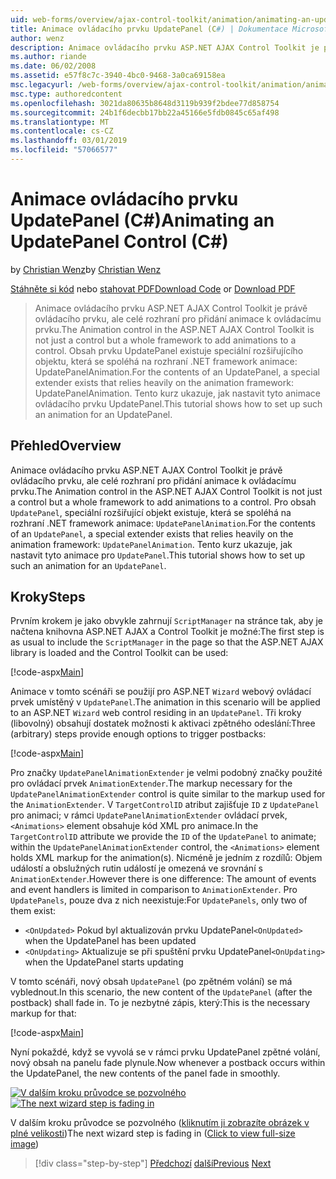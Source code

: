```yaml
---
uid: web-forms/overview/ajax-control-toolkit/animation/animating-an-updatepanel-control-cs
title: Animace ovládacího prvku UpdatePanel (C#) | Dokumentace Microsoftu
author: wenz
description: Animace ovládacího prvku ASP.NET AJAX Control Toolkit je právě ovládacího prvku, ale celé rozhraní pro přidání animace k ovládacímu prvku. Pro obsah...
ms.author: riande
ms.date: 06/02/2008
ms.assetid: e57f8c7c-3940-4bc0-9468-3a0ca69158ea
msc.legacyurl: /web-forms/overview/ajax-control-toolkit/animation/animating-an-updatepanel-control-cs
msc.type: authoredcontent
ms.openlocfilehash: 3021da80635b8648d3119b939f2bdee77d858754
ms.sourcegitcommit: 24b1f6decbb17bb22a45166e5fdb0845c65af498
ms.translationtype: MT
ms.contentlocale: cs-CZ
ms.lasthandoff: 03/01/2019
ms.locfileid: "57066577"
---
```

<a name="animating-an-updatepanel-control-c"></a><span data-ttu-id="07a88-104">Animace ovládacího prvku UpdatePanel (C#)</span><span class="sxs-lookup"><span data-stu-id="07a88-104">Animating an UpdatePanel Control (C#)</span></span>
====================
<span data-ttu-id="07a88-105">by [Christian Wenz](https://github.com/wenz)</span><span class="sxs-lookup"><span data-stu-id="07a88-105">by [Christian Wenz](https://github.com/wenz)</span></span>

<span data-ttu-id="07a88-106">[Stáhněte si kód](http://download.microsoft.com/download/9/3/f/93f8daea-bebd-4821-833b-95205389c7d0/UpdatePanelAnimation1.cs.zip) nebo [stahovat PDF](http://download.microsoft.com/download/b/6/a/b6ae89ee-df69-4c87-9bfb-ad1eb2b23373/updatepanelanimation1CS.pdf)</span><span class="sxs-lookup"><span data-stu-id="07a88-106">[Download Code](http://download.microsoft.com/download/9/3/f/93f8daea-bebd-4821-833b-95205389c7d0/UpdatePanelAnimation1.cs.zip) or [Download PDF](http://download.microsoft.com/download/b/6/a/b6ae89ee-df69-4c87-9bfb-ad1eb2b23373/updatepanelanimation1CS.pdf)</span></span>

> <span data-ttu-id="07a88-107">Animace ovládacího prvku ASP.NET AJAX Control Toolkit je právě ovládacího prvku, ale celé rozhraní pro přidání animace k ovládacímu prvku.</span><span class="sxs-lookup"><span data-stu-id="07a88-107">The Animation control in the ASP.NET AJAX Control Toolkit is not just a control but a whole framework to add animations to a control.</span></span> <span data-ttu-id="07a88-108">Obsah prvku UpdatePanel existuje speciální rozšiřujícího objektu, která se spoléhá na rozhraní .NET framework animace: UpdatePanelAnimation.</span><span class="sxs-lookup"><span data-stu-id="07a88-108">For the contents of an UpdatePanel, a special extender exists that relies heavily on the animation framework: UpdatePanelAnimation.</span></span> <span data-ttu-id="07a88-109">Tento kurz ukazuje, jak nastavit tyto animace ovládacího prvku UpdatePanel.</span><span class="sxs-lookup"><span data-stu-id="07a88-109">This tutorial shows how to set up such an animation for an UpdatePanel.</span></span>


## <a name="overview"></a><span data-ttu-id="07a88-110">Přehled</span><span class="sxs-lookup"><span data-stu-id="07a88-110">Overview</span></span>

<span data-ttu-id="07a88-111">Animace ovládacího prvku ASP.NET AJAX Control Toolkit je právě ovládacího prvku, ale celé rozhraní pro přidání animace k ovládacímu prvku.</span><span class="sxs-lookup"><span data-stu-id="07a88-111">The Animation control in the ASP.NET AJAX Control Toolkit is not just a control but a whole framework to add animations to a control.</span></span> <span data-ttu-id="07a88-112">Pro obsah `UpdatePanel`, speciální rozšiřující objekt existuje, která se spoléhá na rozhraní .NET framework animace: `UpdatePanelAnimation`.</span><span class="sxs-lookup"><span data-stu-id="07a88-112">For the contents of an `UpdatePanel`, a special extender exists that relies heavily on the animation framework: `UpdatePanelAnimation`.</span></span> <span data-ttu-id="07a88-113">Tento kurz ukazuje, jak nastavit tyto animace pro `UpdatePanel`.</span><span class="sxs-lookup"><span data-stu-id="07a88-113">This tutorial shows how to set up such an animation for an `UpdatePanel`.</span></span>

## <a name="steps"></a><span data-ttu-id="07a88-114">Kroky</span><span class="sxs-lookup"><span data-stu-id="07a88-114">Steps</span></span>

<span data-ttu-id="07a88-115">Prvním krokem je jako obvykle zahrnují `ScriptManager` na stránce tak, aby je načtena knihovna ASP.NET AJAX a Control Toolkit je možné:</span><span class="sxs-lookup"><span data-stu-id="07a88-115">The first step is as usual to include the `ScriptManager` in the page so that the ASP.NET AJAX library is loaded and the Control Toolkit can be used:</span></span>

[!code-aspx[Main](animating-an-updatepanel-control-cs/samples/sample1.aspx)]

<span data-ttu-id="07a88-116">Animace v tomto scénáři se použijí pro ASP.NET `Wizard` webový ovládací prvek umístěný v `UpdatePanel`.</span><span class="sxs-lookup"><span data-stu-id="07a88-116">The animation in this scenario will be applied to an ASP.NET `Wizard` web control residing in an `UpdatePanel`.</span></span> <span data-ttu-id="07a88-117">Tři kroky (libovolný) obsahují dostatek možnosti k aktivaci zpětného odeslání:</span><span class="sxs-lookup"><span data-stu-id="07a88-117">Three (arbitrary) steps provide enough options to trigger postbacks:</span></span>

[!code-aspx[Main](animating-an-updatepanel-control-cs/samples/sample2.aspx)]

<span data-ttu-id="07a88-118">Pro značky `UpdatePanelAnimationExtender` je velmi podobný značky použité pro ovládací prvek `AnimationExtender`.</span><span class="sxs-lookup"><span data-stu-id="07a88-118">The markup necessary for the `UpdatePanelAnimationExtender` control is quite similar to the markup used for the `AnimationExtender`.</span></span> <span data-ttu-id="07a88-119">V `TargetControlID` atribut zajišťuje `ID` z `UpdatePanel` pro animaci; v rámci `UpdatePanelAnimationExtender` ovládací prvek, `<Animations>` element obsahuje kód XML pro animace.</span><span class="sxs-lookup"><span data-stu-id="07a88-119">In the `TargetControlID` attribute we provide the `ID` of the `UpdatePanel` to animate; within the `UpdatePanelAnimationExtender` control, the `<Animations>` element holds XML markup for the animation(s).</span></span> <span data-ttu-id="07a88-120">Nicméně je jedním z rozdílů: Objem událostí a obslužných rutin událostí je omezená ve srovnání s `AnimationExtender`.</span><span class="sxs-lookup"><span data-stu-id="07a88-120">However there is one difference: The amount of events and event handlers is limited in comparison to `AnimationExtender`.</span></span> <span data-ttu-id="07a88-121">Pro `UpdatePanels`, pouze dva z nich neexistuje:</span><span class="sxs-lookup"><span data-stu-id="07a88-121">For `UpdatePanels`, only two of them exist:</span></span>

- <span data-ttu-id="07a88-122">`<OnUpdated>` Pokud byl aktualizován prvku UpdatePanel</span><span class="sxs-lookup"><span data-stu-id="07a88-122">`<OnUpdated>` when the UpdatePanel has been updated</span></span>
- <span data-ttu-id="07a88-123">`<OnUpdating>` Aktualizuje se při spuštění prvku UpdatePanel</span><span class="sxs-lookup"><span data-stu-id="07a88-123">`<OnUpdating>` when the UpdatePanel starts updating</span></span>

<span data-ttu-id="07a88-124">V tomto scénáři, nový obsah `UpdatePanel` (po zpětném volání) se má vyblednout.</span><span class="sxs-lookup"><span data-stu-id="07a88-124">In this scenario, the new content of the `UpdatePanel` (after the postback) shall fade in.</span></span> <span data-ttu-id="07a88-125">To je nezbytné zápis, který:</span><span class="sxs-lookup"><span data-stu-id="07a88-125">This is the necessary markup for that:</span></span>

[!code-aspx[Main](animating-an-updatepanel-control-cs/samples/sample3.aspx)]

<span data-ttu-id="07a88-126">Nyní pokaždé, když se vyvolá se v rámci prvku UpdatePanel zpětné volání, nový obsah na panelu fade plynule.</span><span class="sxs-lookup"><span data-stu-id="07a88-126">Now whenever a postback occurs within the UpdatePanel, the new contents of the panel fade in smoothly.</span></span>


<span data-ttu-id="07a88-127">[![V dalším kroku průvodce se pozvolného](animating-an-updatepanel-control-cs/_static/image2.png)](animating-an-updatepanel-control-cs/_static/image1.png)</span><span class="sxs-lookup"><span data-stu-id="07a88-127">[![The next wizard step is fading in](animating-an-updatepanel-control-cs/_static/image2.png)](animating-an-updatepanel-control-cs/_static/image1.png)</span></span>

<span data-ttu-id="07a88-128">V dalším kroku průvodce se pozvolného ([kliknutím ji zobrazíte obrázek v plné velikosti](animating-an-updatepanel-control-cs/_static/image3.png))</span><span class="sxs-lookup"><span data-stu-id="07a88-128">The next wizard step is fading in ([Click to view full-size image](animating-an-updatepanel-control-cs/_static/image3.png))</span></span>

> [!div class="step-by-step"]
> <span data-ttu-id="07a88-129">[Předchozí](changing-an-animation-using-client-side-code-cs.md)
> [další](dynamically-controlling-updatepanel-animations-cs.md)</span><span class="sxs-lookup"><span data-stu-id="07a88-129">[Previous](changing-an-animation-using-client-side-code-cs.md)
[Next](dynamically-controlling-updatepanel-animations-cs.md)</span></span>
